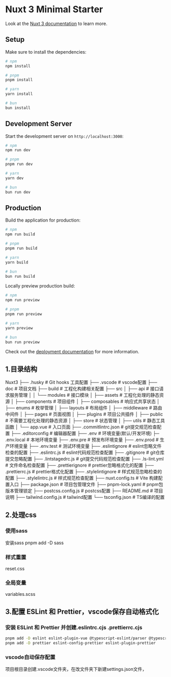 # Nuxt 3 Minimal Starter

Look at the [Nuxt 3 documentation](https://nuxt.com/docs/getting-started/introduction) to learn more.

## Setup

Make sure to install the dependencies:

```bash
# npm
npm install

# pnpm
pnpm install

# yarn
yarn install

# bun
bun install
```

## Development Server

Start the development server on `http://localhost:3000`:

```bash
# npm
npm run dev

# pnpm
pnpm run dev

# yarn
yarn dev

# bun
bun run dev
```

## Production

Build the application for production:

```bash
# npm
npm run build

# pnpm
pnpm run build

# yarn
yarn build

# bun
bun run build
```

Locally preview production build:

```bash
# npm
npm run preview

# pnpm
pnpm run preview

# yarn
yarn preview

# bun
bun run preview
```

Check out the [deployment documentation](https://nuxt.com/docs/getting-started/deployment) for more information.

## 1.目录结构
Nuxt3
├── .husky                        # Git hooks 工具配置
├── .vscode                       # vscode配置
├── doc                           # 项目文档
├── build                         # 工程化构建相关配置
├── src
│   ├── api                       # 接口请求服务管理
│   │  └── modules                # 接口模块
│   ├── assets                    # 工程化处理的静态资源
│   ├── components                # 项目组件
│   ├── composables               # 响应式共享状态
│   ├── enums                     # 枚举管理
│   ├── layouts                   # 布局组件
│   ├── middleware                # 路由中间件
│   ├── pages                     # 页面视图
│   ├── plugins                   # 项目公共插件
│   ├── public                    # 不需要工程化处理的静态资源
│   ├── store                     # 状态管理
│   ├── utils                     # 静态工具函数
│   └── app.vue                   # 入口页面
├── .commitlintrc.json            # git提交规范检查配置
├── .editorconfig                 # 编辑器配置
├── .env                          # 环境变量(默认/开发环境)
├─  .env.local                    # 本地环境变量
├── .env.pre                      # 预发布环境变量
├── .env.prod                     # 生产环境变量
├── .env.test                     # 测试环境变量
├── .eslintignore                 # eslint忽略文件检查的配置
├── .eslintrc.js                  # eslint代码规范检查配置
├── .gitignore                    # git仓库提交忽略配置
├── .lintstagedrc.js              # git提交代码规范检查配置
├── .ls-lint.yml                  # 文件命名检查配置
├── .prettierignore               # prettier忽略格式化的配置
├── .prettierrc.js                # prettier格式化配置
├── .stylelintignore              # 样式规范忽略检查的配置
├── .stylelintrc.js               # 样式规范检查配置
├── nuxt.config.ts                # Vite 构建配置入口
├── package.json                  # 项目包管理文件
├── pnpm-lock.yaml                # pnpm包版本管理锁定
├── postcss.config.js             # postcss配置
├── README.md                     # 项目说明
├── tailwind.config.js            # tailwind配置
└── tsconfig.json                 # TS编译的配置


## 2.处理css 
   ### 使用sass
   安装sass pnpm add -D sass
   ### 样式重置
   reset.css
   ### 全局变量
   variables.scss


## 3.配置 ESLint 和 Prettier，vscode保存自动格式化
   ### 安装 ESLint 和 Prettier  并创建.eslintrc.cjs  .prettierrc.cjs
   ```bash
   pnpm add -D eslint eslint-plugin-vue @typescript-eslint/parser @typescript-eslint/eslint-plugin
   pnpm add -D prettier eslint-config-prettier eslint-plugin-prettier   
   ```
   ### vscode自动保存配置
   项目根目录创建.vscode文件夹，在改文件夹下新建settings.json文件，
